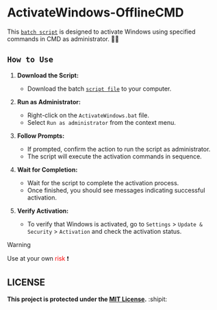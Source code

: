 # ActivateWindows-OfflineCMD
This [`batch script`](ActivateWindows.bat) is designed to activate Windows using specified commands in CMD as administrator. 👨‍💻

##  `How to Use`

1. **Download the Script:**
   - Download the batch [`script file`](ActivateWindows.bat) to your computer.

2. **Run as Administrator:**
   - Right-click on the `ActivateWindows.bat` file.
   - Select `Run as administrator` from the context menu.

3. **Follow Prompts:**
   - If prompted, confirm the action to run the script as administrator.
   - The script will execute the activation commands in sequence.

4. **Wait for Completion:**
   - Wait for the script to complete the activation process.
   - Once finished, you should see messages indicating successful activation.

5. **Verify Activation:**
   - To verify that Windows is activated, go to `Settings` > `Update & Security` > `Activation` and check the activation status.


> [!WARNING]
> Use at your own <span style="color:red">risk</span> ❗

## LICENSE
**This project is protected under the [MIT License](LICENSE).** :shipit:
